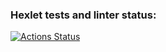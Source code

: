 ### Hexlet tests and linter status:
[![Actions Status](https://github.com/ProvotorOFF/php-phpunit-testing-project-75/actions/workflows/hexlet-check.yml/badge.svg)](https://github.com/ProvotorOFF/php-phpunit-testing-project-75/actions)